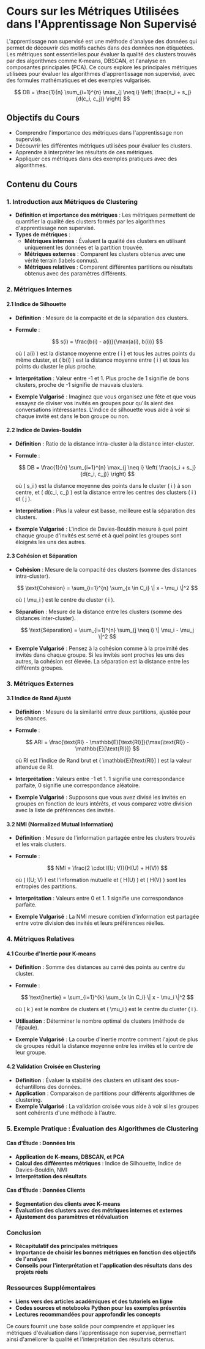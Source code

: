 # Cours sur les Métriques Utilisées dans l'Apprentissage Non Supervisé

L'apprentissage non supervisé est une méthode d'analyse des données qui permet de découvrir des motifs cachés dans des données non étiquetées. Les métriques sont essentielles pour évaluer la qualité des clusters trouvés par des algorithmes comme K-means, DBSCAN, et l'analyse en composantes principales (PCA). Ce cours explore les principales métriques utilisées pour évaluer les algorithmes d'apprentissage non supervisé, avec des formules mathématiques et des exemples vulgarisés.

 $$ DB = \frac{1}{n} \sum_{i=1}^{n} \max_{j \neq i} \left( \frac{s_i + s_j}{d(c_i, c_j)} \right) $$

## Objectifs du Cours

- Comprendre l'importance des métriques dans l'apprentissage non supervisé.
- Découvrir les différentes métriques utilisées pour évaluer les clusters.
- Apprendre à interpréter les résultats de ces métriques.
- Appliquer ces métriques dans des exemples pratiques avec des algorithmes.

## Contenu du Cours

### 1. Introduction aux Métriques de Clustering

- **Définition et importance des métriques** : Les métriques permettent de quantifier la qualité des clusters formés par les algorithmes d'apprentissage non supervisé.
- **Types de métriques** : 
  - **Métriques internes** : Évaluent la qualité des clusters en utilisant uniquement les données et la partition trouvée.
  - **Métriques externes** : Comparent les clusters obtenus avec une vérité terrain (labels connus).
  - **Métriques relatives** : Comparent différentes partitions ou résultats obtenus avec des paramètres différents.

### 2. Métriques Internes

#### 2.1 Indice de Silhouette

- **Définition** : Mesure de la compacité et de la séparation des clusters.
- **Formule** : 

  $$ s(i) = \frac{b(i) - a(i)}{\max(a(i), b(i))} $$

  où \( a(i) \) est la distance moyenne entre \( i \) et tous les autres points du même cluster, et \( b(i) \) est la distance moyenne entre \( i \) et tous les points du cluster le plus proche.
- **Interprétation** : Valeur entre -1 et 1. Plus proche de 1 signifie de bons clusters, proche de -1 signifie de mauvais clusters.
- **Exemple Vulgarisé** : Imaginez que vous organisez une fête et que vous essayez de diviser vos invités en groupes pour qu'ils aient des conversations intéressantes. L'indice de silhouette vous aide à voir si chaque invité est dans le bon groupe ou non.

#### 2.2 Indice de Davies-Bouldin

- **Définition** : Ratio de la distance intra-cluster à la distance inter-cluster.
- **Formule** : 

  $$ DB = \frac{1}{n} \sum_{i=1}^{n} \max_{j \neq i} \left( \frac{s_i + s_j}{d(c_i, c_j)} \right) $$

  où \( s_i \) est la distance moyenne des points dans le cluster \( i \) à son centre, et \( d(c_i, c_j) \) est la distance entre les centres des clusters \( i \) et \( j \).
- **Interprétation** : Plus la valeur est basse, meilleure est la séparation des clusters.
- **Exemple Vulgarisé** : L'indice de Davies-Bouldin mesure à quel point chaque groupe d'invités est serré et à quel point les groupes sont éloignés les uns des autres.

#### 2.3 Cohésion et Séparation

- **Cohésion** : Mesure de la compacité des clusters (somme des distances intra-cluster).

  $$ \text{Cohésion} = \sum_{i=1}^{n} \sum_{x \in C_i} \| x - \mu_i \|^2 $$

  où \( \mu_i \) est le centre du cluster \( i \).
- **Séparation** : Mesure de la distance entre les clusters (somme des distances inter-cluster).

  $$ \text{Séparation} = \sum_{i=1}^{n} \sum_{j \neq i} \| \mu_i - \mu_j \|^2 $$

- **Exemple Vulgarisé** : Pensez à la cohésion comme à la proximité des invités dans chaque groupe. Si les invités sont proches les uns des autres, la cohésion est élevée. La séparation est la distance entre les différents groupes.

### 3. Métriques Externes

#### 3.1 Indice de Rand Ajusté

- **Définition** : Mesure de la similarité entre deux partitions, ajustée pour les chances.
- **Formule** : 

  $$ ARI = \frac{\text{RI} - \mathbb{E}[\text{RI}]}{\max(\text{RI}) - \mathbb{E}[\text{RI}]} $$

  où RI est l'indice de Rand brut et \( \mathbb{E}[\text{RI}] \) est la valeur attendue de RI.
- **Interprétation** : Valeurs entre -1 et 1. 1 signifie une correspondance parfaite, 0 signifie une correspondance aléatoire.
- **Exemple Vulgarisé** : Supposons que vous avez divisé les invités en groupes en fonction de leurs intérêts, et vous comparez votre division avec la liste de préférences des invités.

#### 3.2 NMI (Normalized Mutual Information)

- **Définition** : Mesure de l'information partagée entre les clusters trouvés et les vrais clusters.
- **Formule** : 

  $$ NMI = \frac{2 \cdot I(U; V)}{H(U) + H(V)} $$

  où \( I(U; V) \) est l'information mutuelle et \( H(U) \) et \( H(V) \) sont les entropies des partitions.
- **Interprétation** : Valeurs entre 0 et 1. 1 signifie une correspondance parfaite.
- **Exemple Vulgarisé** : La NMI mesure combien d'information est partagée entre votre division des invités et leurs préférences réelles.

### 4. Métriques Relatives

#### 4.1 Courbe d'Inertie pour K-means

- **Définition** : Somme des distances au carré des points au centre du cluster.
- **Formule** : 

  $$ \text{Inertie} = \sum_{i=1}^{k} \sum_{x \in C_i} \| x - \mu_i \|^2 $$

  où \( k \) est le nombre de clusters et \( \mu_i \) est le centre du cluster \( i \).
- **Utilisation** : Déterminer le nombre optimal de clusters (méthode de l'épaule).
- **Exemple Vulgarisé** : La courbe d'inertie montre comment l'ajout de plus de groupes réduit la distance moyenne entre les invités et le centre de leur groupe.

#### 4.2 Validation Croisée en Clustering

- **Définition** : Évaluer la stabilité des clusters en utilisant des sous-échantillons des données.
- **Application** : Comparaison de partitions pour différents algorithmes de clustering.
- **Exemple Vulgarisé** : La validation croisée vous aide à voir si les groupes sont cohérents d'une méthode à l'autre.

### 5. Exemple Pratique : Évaluation des Algorithmes de Clustering

#### Cas d'Étude : Données Iris

- **Application de K-means, DBSCAN, et PCA**
- **Calcul des différentes métriques** : Indice de Silhouette, Indice de Davies-Bouldin, NMI
- **Interprétation des résultats**

#### Cas d'Étude : Données Clients

- **Segmentation des clients avec K-means**
- **Évaluation des clusters avec des métriques internes et externes**
- **Ajustement des paramètres et réévaluation**

### Conclusion

- **Récapitulatif des principales métriques**
- **Importance de choisir les bonnes métriques en fonction des objectifs de l'analyse**
- **Conseils pour l'interprétation et l'application des résultats dans des projets réels**

### Ressources Supplémentaires

- **Liens vers des articles académiques et des tutoriels en ligne**
- **Codes sources et notebooks Python pour les exemples présentés**
- **Lectures recommandées pour approfondir les concepts**

Ce cours fournit une base solide pour comprendre et appliquer les métriques d'évaluation dans l'apprentissage non supervisé, permettant ainsi d'améliorer la qualité et l'interprétation des résultats obtenus.
